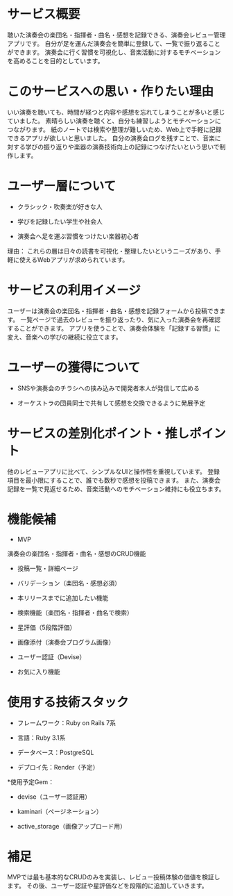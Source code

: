 # サービス概要

聴いた演奏会の楽団名・指揮者・曲名・感想を記録できる、演奏会レビュー管理アプリです。
自分が足を運んだ演奏会を簡単に登録して、一覧で振り返ることができます。
演奏会に行く習慣を可視化し、音楽活動に対するモチベーションを高めることを目的としています。

# このサービスへの思い・作りたい理由

いい演奏を聴いても、時間が経つと内容や感想を忘れてしまうことが多いと感じていました。
素晴らしい演奏を聴くと、自分も練習しようとモチベーションにつながります。
紙のノートでは検索や整理が難しいため、Web上で手軽に記録できるアプリが欲しいと思いました。
自分の演奏会ログを残すことで、音楽に対する学びの振り返りや楽器の演奏技術向上の記録につなげたいという思いで制作します。

# ユーザー層について

- クラシック・吹奏楽が好きな人


- 学びを記録したい学生や社会人

- 演奏会へ足を運ぶ習慣をつけたい楽器初心者

理由：
これらの層は日々の読書を可視化・整理したいというニーズがあり、手軽に使えるWebアプリが求められています。

# サービスの利用イメージ

ユーザーは演奏会の楽団名・指揮者・曲名・感想を記録フォームから投稿できます。
一覧ページで過去のレビューを振り返ったり、気に入った演奏会を再確認することができます。
アプリを使うことで、演奏会体験を「記録する習慣」に変え、音楽への学びの継続に役立てます。

# ユーザーの獲得について

- SNSや演奏会のチラシへの挟み込みで開発者本人が発信して広める

- オーケストラの団員同士で共有して感想を交換できるように発展予定

# サービスの差別化ポイント・推しポイント

他のレビューアプリに比べて、シンプルなUIと操作性を重視しています。
登録項目を最小限にすることで、誰でも数秒で感想を投稿できます。
また、演奏会記録を一覧で見返せるため、音楽活動へのモチベーション維持にも役立ちます。

# 機能候補
* MVP

演奏会の楽団名・指揮者・曲名・感想のCRUD機能

- 投稿一覧・詳細ページ

- バリデーション（楽団名・感想必須）

* 本リリースまでに追加したい機能

- 検索機能（楽団名・指揮者・曲名で検索）

- 星評価（5段階評価）

- 画像添付（演奏会プログラム画像）

- ユーザー認証（Devise）

- お気に入り機能

# 使用する技術スタック

- フレームワーク：Ruby on Rails 7系

- 言語：Ruby 3.1系

- データベース：PostgreSQL

- デプロイ先：Render（予定）

*使用予定Gem：

- devise（ユーザー認証用）

- kaminari（ページネーション）

- active_storage（画像アップロード用）

# 補足

MVPでは最も基本的なCRUDのみを実装し、レビュー投稿体験の価値を検証します。
その後、ユーザー認証や星評価などを段階的に追加していきます。